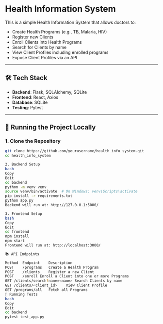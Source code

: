# Health Information System

This is a simple Health Information System that allows doctors to:

- Create Health Programs (e.g., TB, Malaria, HIV)
- Register new Clients
- Enroll Clients into Health Programs
- Search for Clients by name
- View Client Profiles including enrolled programs
- Expose Client Profiles via an API

---

## 🛠 Tech Stack

- **Backend**: Flask, SQLAlchemy, SQLite
- **Frontend**: React, Axios
- **Database**: SQLite
- **Testing**: Pytest

---

## 🚀 Running the Project Locally

### 1. Clone the Repository

```bash
git clone https://github.com/yourusername/health_info_system.git
cd health_info_system

2. Backend Setup
bash
Copy
Edit
cd backend
python -m venv venv
source venv/bin/activate  # On Windows: venv\Scripts\activate
pip install -r requirements.txt
python app.py
Backend will run at: http://127.0.0.1:5000/

3. Frontend Setup
bash
Copy
Edit
cd frontend
npm install
npm start
Frontend will run at: http://localhost:3000/

📚 API Endpoints

Method	Endpoint	Description
POST	/programs	Create a Health Program
POST	/clients	Register a new Client
POST	/enroll	Enroll a Client into one or more Programs
GET	/clients/search?name=<name>	Search Clients by name
GET	/clients/<client_id>	View Client Profile
GET	/programs/all	Fetch all Programs
🧪 Running Tests
bash
Copy
Edit
cd backend
pytest test_app.py
